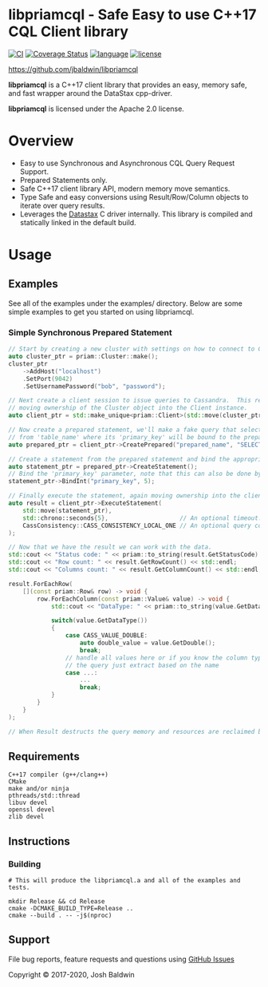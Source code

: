 libpriamcql - Safe Easy to use C++17 CQL Client library
=======================================================

[![CI](https://github.com/jbaldwin/libpriamcql/workflows/build/badge.svg)](https://github.com/jbaldwin/libpriamcql/workflows/build/badge.svg)
[![Coverage Status](https://coveralls.io/repos/github/jbaldwin/libpriamcql/badge.svg?branch=master)](https://coveralls.io/github/jbaldwin/libpriamcql?branch=master)
[![language][badge.language]][language]
[![license][badge.license]][license]

[badge.language]: https://img.shields.io/badge/language-C%2B%2B17-yellow.svg
[badge.license]: https://img.shields.io/badge/license-Apache--2.0-blue

[language]: https://en.wikipedia.org/wiki/C%2B%2B17
[license]: https://en.wikipedia.org/wiki/Apache_License

https://github.com/jbaldwin/libpriamcql

**libpriamcql** is a C++17 client library that provides an easy, memory safe, and fast wrapper around the DataStax cpp-driver.

**libpriamcql** is licensed under the Apache 2.0 license.

# Overview #
* Easy to use Synchronous and Asynchronous CQL Query Request Support.
* Prepared Statements only.
* Safe C++17 client library API, modern memory move semantics.
* Type Safe and easy conversions using Result/Row/Column objects to iterate over query results.
* Leverages the [Datastax](https://github.com/datastax/cpp-driver) C driver internally.  This library is compiled and statically linked in the default build.

# Usage #

## Examples

See all of the examples under the examples/ directory.
Below are some simple examples to get you started on using libpriamcql.

### Simple Synchronous Prepared Statement

```C++
// Start by creating a new cluster with settings on how to connect to Cassandra.
auto cluster_ptr = priam::Cluster::make();
cluster_ptr
    ->AddHost("localhost")
    .SetPort(9042)
    .SetUsernamePassword("bob", "password");

// Next create a client session to issue queries to Cassandra.  This requires
// moving ownership of the Cluster object into the Client instance.
auto client_ptr = std::make_unique<priam::Client>(std::move(cluster_ptr));

// Now create a prepared statement, we'll make a fake query that selects 'col1'
// from 'table_name' where its 'primary_key' will be bound to the prepared statement.
auto prepared_ptr = client_ptr->CreatePrepared("prepared_name", "SELECT col1 FROM table_name WHERE primary_key = ?");

// Create a statement from the prepared statement and bind the appropriate parameters.
auto statement_ptr = prepared_ptr->CreateStatement();
// Bind the 'primary_key' parameter, note that this can also be done by parameter index.
statement_ptr->BindInt("primary_key", 5);

// Finally execute the statement, again moving ownership into the client.
auto result = client_ptr->ExecuteStatement(
    std::move(statement_ptr),
    std::chrono::seconds{5},                    // An optional timeout.
    CassConsistency::CASS_CONSISTENCY_LOCAL_ONE // An optional query consistency.
);

// Now that we have the result we can work with the data.
std::cout << "Status code: " << priam::to_string(result.GetStatusCode) << std::endl;
std::cout << "Row count: " << result.GetRowCount() << std::endl;
std::cout << "Columns count: " << result.GetColumnCount() << std::endl;

result.ForEachRow(
    [](const priam::Row& row) -> void {
        row.ForEachColumn(const priam::Value& value) -> void {
            std::cout << "DataType: " << priam::to_string(value.GetDataType()) << std::endl;

            switch(value.GetDataType())
            {
                case CASS_VALUE_DOUBLE:
                    auto double_value = value.GetDouble();
                    break;
                // handle all values here or if you know the column type based
                // the query just extract based on the name
                case ...:
                    ...
                    break;
            }
        }
    }
);

// When Result destructs the query memory and resources are reclaimed by priam cql.

```

## Requirements
    C++17 compiler (g++/clang++)
    CMake
    make and/or ninja
    pthreads/std::thread
    libuv devel
    openssl devel
    zlib devel

## Instructions

### Building
    # This will produce the libpriamcql.a and all of the examples and tests.

    mkdir Release && cd Release
    cmake -DCMAKE_BUILD_TYPE=Release ..
    cmake --build . -- -j$(nproc)

## Support

File bug reports, feature requests and questions using [GitHub Issues](https://github.com/jbaldwin/libpriamcql/issues)

Copyright © 2017-2020, Josh Baldwin
